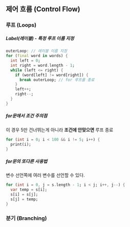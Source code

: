 ## 제어 흐름 (Control Flow)

### 루프 (Loops)



##### Label(레이블) - 특정 루프 이름 지정

```dart
outerLoop: // 레이블 이름 지정
for (final word in words) {
  int left = 0;
  int right = word.length - 1;
  while (left <= right) {
    if (word[left] != word[right]) {
      break outerLoop; // for 루프를 종료
    }
    left++;
    right--;
  }
}
```



##### for문에서 조건 주의점

이 경우 5만 건너뛰는게 아니라 **조건에 안맞으면** 루프 종료

```dart
for (int i = 0; i < 100 && i != 5; i++) {
  print(i);
}
```





##### for문의 또다른 사용법

변수 선언쪽에 여러 변수를 선언할 수 있다.

```dart
for (int i = 0, j = s.length - 1; i < j; i++, j--) {
  var temp = s[i];
  s[i] = s[j];
  s[j] = temp;
}
```



### 분기 (Branching)